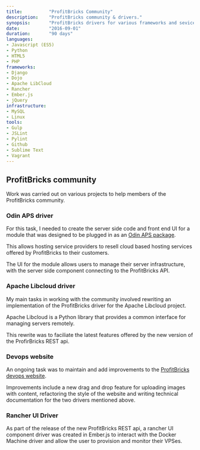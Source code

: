```yaml
---
title: 			"ProfitBricks Community"
description:	"ProfitBricks community & drivers."
synopsis:		"ProfitBricks drivers for various frameworks and sevices."
date:			"2016-09-01"
duration:		"90 days"
languages:	
- Javascript (ES5)
- Python
- HTML5
- PHP
frameworks:
- Django
- Dojo
- Apache LibCloud
- Rancher
- Ember.js
- jQuery
infrastructure:
- MySQL
- Linux
tools:
- Gulp
- JSLint
- Pylint
- Github
- Sublime Text
- Vagrant
---
```


## ProfitBricks community
Work was carried out on various projects to help members of the ProfitBricks community.

### Odin APS driver
For this task, I needed to create the server side code and front end UI for a module that was designed to be plugged in as an [Odin APS package](https://dev.apsstandard.org/apps/2.0/ProfitBricks/ProfitBricks%20Cloud%20Infrastructure/ProfitBricks/). 

This allows hosting service providers to resell cloud based hosting services offered by ProfitBricks to their customers. 

The UI for the module allows users to manage their server infrastructure, with the server side component connecting to the ProfitBricks API.

### Apache Libcloud driver
My main tasks in working with the community involved rewriting an implementation of the ProfitBricks driver for the Apache Libcloud project. 

Apache Libcloud is a Python library that provides a common interface for managing servers remotely.

This rewrite was to faciliate the latest features offered by the new version of the ProfirBricks REST api.

### Devops website
An ongoing task was to maintain and add improvements to the [ProfitBricks devops website](https://devops.profitbricks.com/).

Improvements include a new drag and drop feature for uploading images with content, refactoring the style of the website and writing technical documentation for the two drivers mentioned above.

### Rancher UI Driver

As part of the release of the new ProfitBricks REST api, a rancher UI component driver was created in Ember.js to interact with the Docker Machine driver and allow the user to provision and monitor their VPSes.

